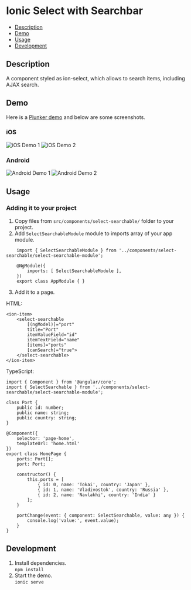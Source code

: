 # Ionic Select with Searchbar
* [Description](#description)
* [Demo](#demo)
* [Usage](#usage)
* [Development](#development)

## Description
A component styled as ion-select, which allows to search items, including AJAX search.

## Demo
Here is a [Plunker demo](http://plnkr.co/edit/YzCBKS?p=preview) and below are some screenshots.

### iOS
![iOS Demo 1](demo/ios-1.png)
![iOS Demo 2](demo/ios-2.png)

### Android
![Android Demo 1](demo/android-1.png)
![Android Demo 2](demo/android-2.png)

## Usage

### Adding it to your project
1. Copy files from `src/components/select-searchable/` folder to your project.
2. Add `SelectSearchableModule` module to imports array of your app module.
```
    import { SelectSearchableModule } from '../components/select-searchable/select-searchable-module';

    @NgModule({
        imports: [ SelectSearchableModule ],
    })
    export class AppModule { }
```
3. Add it to a page.

HTML:

    <ion-item>
        <select-searchable
            [(ngModel)]="port"
            title="Port"
            itemValueField="id"
            itemTextField="name"
            [items]="ports"
            [canSearch]="true">
        </select-searchable>
    </ion-item>

TypeScript:

    import { Component } from '@angular/core';
    import { SelectSearchable } from '../components/select-searchable/select-searchable-module';

    class Port {
        public id: number;
        public name: string;
        public country: string;
    }

    @Component({
        selector: 'page-home',
        templateUrl: 'home.html'
    })
    export class HomePage {
        ports: Port[];
        port: Port;

        constructor() {
            this.ports = [
                { id: 0, name: 'Tokai', country: 'Japan' },
                { id: 1, name: 'Vladivostok', country: 'Russia' },
                { id: 2, name: 'Navlakhi', country: 'India' }
            ];
        }

        portChange(event: { component: SelectSearchable, value: any }) {
            console.log('value:', event.value);
        }
    }

## Development
1. Install dependencies.  
`npm install`  
2. Start the demo.  
`ionic serve`  
